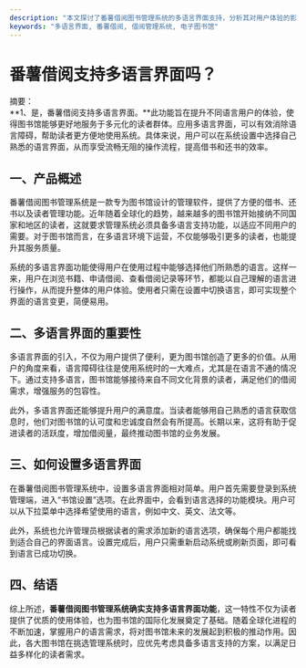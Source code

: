 ```yaml
---
description: "本文探讨了番薯借阅图书管理系统的多语言界面支持，分析其对用户体验的影响及相关设置方法。"
keywords: "多语言界面, 番薯借阅, 借阅管理系统, 电子图书馆"
---
```

# 番薯借阅支持多语言界面吗？

摘要：  
**1、是，番薯借阅支持多语言界面。**此功能旨在提升不同语言用户的体验，使得图书馆能够更好地服务于多元化的读者群体。应用多语言界面，可以有效消除语言障碍，帮助读者更方便地使用系统。具体来说，用户可以在系统设置中选择自己熟悉的语言界面，从而享受流畅无阻的操作流程，提高借书和还书的效率。

## 一、产品概述

番薯借阅图书管理系统是一款专为图书馆设计的管理软件，提供了方便的借书、还书以及读者管理功能。近年随着全球化的趋势，越来越多的图书馆开始接纳不同国家和地区的读者，这就要求管理系统必须具备多语言支持功能，以适应不同用户的需要。对于图书馆而言，在多语言环境下运营，不仅能够吸引更多的读者，也能提升其服务质量。

系统的多语言界面功能使得用户在使用过程中能够选择他们所熟悉的语言。这样一来，用户在浏览书籍、申请借阅、查看借阅记录等环节，都能以自己理解的语言进行操作，从而提升整体的用户体验。使用者只需在设置中切换语言，即可实现整个界面的语言变更，简便易用。

## 二、多语言界面的重要性

多语言界面的引入，不仅为用户提供了便利，更为图书馆创造了更多的价值。从用户的角度来看，语言障碍往往是使用系统时的一大难点，尤其是在语言不通的情况下。通过支持多语言，图书馆能够接待来自不同文化背景的读者，满足他们的借阅需求，增强服务的包容性。

此外，多语言界面还能够提升用户的满意度。当读者能够用自己熟悉的语言获取信息时，他们对图书馆的认可度和忠诚度自然会有所提高。长期以来，这将有助于促进读者的活跃度，增加借阅量，最终推动图书馆的业务发展。

## 三、如何设置多语言界面

在番薯借阅图书管理系统中，设置多语言界面相对简单。用户首先需要登录到系统管理端，进入“书馆设置”选项。在此界面中，会看到语言选择的功能模块。用户可以从下拉菜单中选择希望使用的语言，例如中文、英文、法文等。

此外，系统也允许管理员根据读者的需求添加新的语言选项，确保每个用户都能找到适合自己的界面语言。设置完成后，用户只需重新启动系统或刷新页面，即可看到语言已成功切换。

## 四、结语

综上所述，**番薯借阅图书管理系统确实支持多语言界面功能**，这一特性不仅为读者提供了优质的使用体验，也为图书馆的国际化发展奠定了基础。随着全球化进程的不断加速，掌握用户的语言需求，将对图书馆未来的发展起到积极的推动作用。因此，各大图书馆在挑选管理系统时，应优先考虑具备多语言支持的方案，以满足日益多样化的读者需求。
